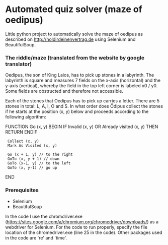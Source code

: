 # Automated quiz solver (maze of oedipus)
Little python project to automatically solve the maze of oedipus as described on http://holdirdeinenvertrag.de using Selenium and BeautifulSoup.

### The riddle/maze (translated from the website by google translator)
Oedipus, the son of King Laios, has to pick up stones in a labyrinth. The labyrinth is square and measures 7 fields on the x-axis (horizontal) and the y-axis (vertical), whereby the field in the top left corner is labeled x0 / y0. Some fields are obstructed and therefore not accessible.

Each of the stones that Oedipus has to pick up carries a letter. There are 5 stones in total: L, A, I, O and S. In what order does Ödipus collect the stones if he starts at the position (x, y) below and proceeds according to the following algorithm:

FUNCTION Go (x, y)
BEGIN
     IF Invalid (x, y) OR Already visited (x, y) THEN
         RETURN
     ENDIF

     Collect (x, y)
     Mark As Visited (x, y)

     Go (x + 1, y) // to the right
     GoTo (x, y + 1) // down
     GoTo (x-1, y) // to the left
     GoTo (x, y-1) // go up
END

### Prerequisites

* Selenium 
* BeautifulSoup

In the code I use the chromdriver.exe (https://sites.google.com/a/chromium.org/chromedriver/downloads/) as a webdriver for Selenium. For the code to run properly, specify the file location of the chromedriver.exe (line 25 in the code). Other packages used in the code are 're' and 'time'. 

